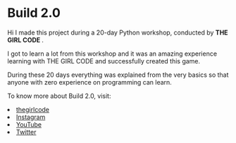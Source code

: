 # Build 2.0



Hi I made this project during a 20-day Python workshop, conducted by <b> THE GIRL CODE </b>.

I got to learn a lot from this workshop and it was an amazing experience learning with THE GIRL CODE and successfully created this game.


During these 20 days everything was explained from the very basics so that anyone with zero experience on programming can learn.

To know more about Build 2.0, visit:


  <li><a href="https://thegirlcode.co/">thegirlcode</a>  

  <li><a href="https://www.instagram.com/thegirlcode_co/">Instagram</a>  

  <li><a href="https://www.youtube.com/channel/UCKFcLKXdHMbCnJTJphiCIqQ">YouTube</a> 

  <li><a href="https://twitter.com/thegirlcode_co?s=08">Twitter</a>

